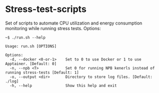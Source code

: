 # Stress-test-scripts

Set of scripts to automate CPU utilization and energy consumption monitoring while running stress tests. Options:

````shell
~$ ./run.sh --help

Usage: run.sh [OPTIONS]

Options:
  -d, --docker <0-or-1>    Set to 0 to use Docker or 1 to use Apptainer. [Default: 0]
  -n, --npb <T>            Set 0 for running NPB kenerls instead of running stress-tests [Default: 1]
  -o, --output <dir>       Directory to store log files. [Default: ./log]      
  -h, --help               Show this help and exit
````





